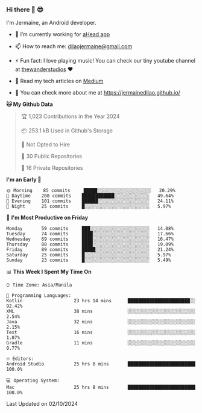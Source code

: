 ### Hi there 👋 😎
I'm Jermaine, an Android developer.

- 🔭 I’m currently working for [aHead app](https://www.ahead-app.com/)

- 📫 How to reach me: dilaojermaine@gmail.com

- ⚡ Fun fact: I love playing music! You can check our tiny youtube channel at [thewanderstudios](https://www.youtube.com/thewanderstudios) ♥️

- 📖 Read my tech articles on [Medium](https://jermainedilao.medium.com/)

- 👀 You can check more about me at https://jermainedilao.github.io/

<!--
**jermainedilao/jermainedilao** is a ✨ _special_ ✨ repository because its `README.md` (this file) appears on your GitHub profile.

Here are some ideas to get you started:

- 🔭 I’m currently working on ...
- 🌱 I’m currently learning ...
- 👯 I’m looking to collaborate on ...
- 🤔 I’m looking for help with ...
- 💬 Ask me about ...
- 📫 How to reach me: ...
- 😄 Pronouns: ...
- ⚡ Fun fact: ...
-->

<!--START_SECTION:waka-->
**🐱 My Github Data** 

> 🏆 1,023 Contributions in the Year 2024
 > 
> 📦 253.1 kB Used in Github's Storage 
 > 
> 🚫 Not Opted to Hire
 > 
> 📜 30 Public Repositories 
 > 
> 🔑 16 Private Repositories  
 > 
**I'm an Early 🐤** 

```text
🌞 Morning    85 commits     █████░░░░░░░░░░░░░░░░░░░░   20.29% 
🌆 Daytime    208 commits    ████████████░░░░░░░░░░░░░   49.64% 
🌃 Evening    101 commits    ██████░░░░░░░░░░░░░░░░░░░   24.11% 
🌙 Night      25 commits     █░░░░░░░░░░░░░░░░░░░░░░░░   5.97%

```
📅 **I'm Most Productive on Friday** 

```text
Monday       59 commits     ███░░░░░░░░░░░░░░░░░░░░░░   14.08% 
Tuesday      74 commits     ████░░░░░░░░░░░░░░░░░░░░░   17.66% 
Wednesday    69 commits     ████░░░░░░░░░░░░░░░░░░░░░   16.47% 
Thursday     80 commits     ████░░░░░░░░░░░░░░░░░░░░░   19.09% 
Friday       89 commits     █████░░░░░░░░░░░░░░░░░░░░   21.24% 
Saturday     25 commits     █░░░░░░░░░░░░░░░░░░░░░░░░   5.97% 
Sunday       23 commits     █░░░░░░░░░░░░░░░░░░░░░░░░   5.49%

```


📊 **This Week I Spent My Time On** 

```text
⌚︎ Time Zone: Asia/Manila

💬 Programming Languages: 
Kotlin                   23 hrs 14 mins      ███████████████████████░░   92.42% 
XML                      38 mins             ░░░░░░░░░░░░░░░░░░░░░░░░░   2.54% 
Java                     32 mins             ░░░░░░░░░░░░░░░░░░░░░░░░░   2.15% 
Text                     16 mins             ░░░░░░░░░░░░░░░░░░░░░░░░░   1.07% 
Gradle                   11 mins             ░░░░░░░░░░░░░░░░░░░░░░░░░   0.77%

🔥 Editors: 
Android Studio           25 hrs 8 mins       █████████████████████████   100.0%

💻 Operating System: 
Mac                      25 hrs 8 mins       █████████████████████████   100.0%

```


 Last Updated on 02/10/2024
<!--END_SECTION:waka-->
